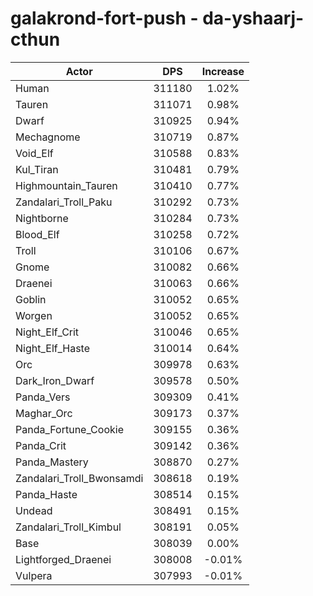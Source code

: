 # galakrond-fort-push - da-yshaarj-cthun
| Actor | DPS | Increase |
|---|:---:|:---:|
|Human|311180|1.02%|
|Tauren|311071|0.98%|
|Dwarf|310925|0.94%|
|Mechagnome|310719|0.87%|
|Void_Elf|310588|0.83%|
|Kul_Tiran|310481|0.79%|
|Highmountain_Tauren|310410|0.77%|
|Zandalari_Troll_Paku|310292|0.73%|
|Nightborne|310284|0.73%|
|Blood_Elf|310258|0.72%|
|Troll|310106|0.67%|
|Gnome|310082|0.66%|
|Draenei|310063|0.66%|
|Goblin|310052|0.65%|
|Worgen|310052|0.65%|
|Night_Elf_Crit|310046|0.65%|
|Night_Elf_Haste|310014|0.64%|
|Orc|309978|0.63%|
|Dark_Iron_Dwarf|309578|0.50%|
|Panda_Vers|309309|0.41%|
|Maghar_Orc|309173|0.37%|
|Panda_Fortune_Cookie|309155|0.36%|
|Panda_Crit|309142|0.36%|
|Panda_Mastery|308870|0.27%|
|Zandalari_Troll_Bwonsamdi|308618|0.19%|
|Panda_Haste|308514|0.15%|
|Undead|308491|0.15%|
|Zandalari_Troll_Kimbul|308191|0.05%|
|Base|308039|0.00%|
|Lightforged_Draenei|308008|-0.01%|
|Vulpera|307993|-0.01%|
